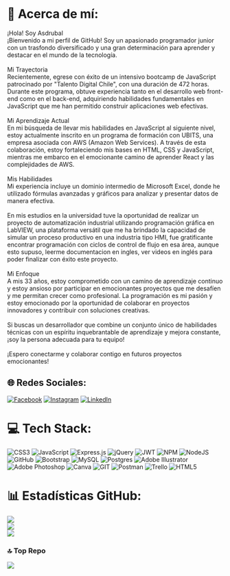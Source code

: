 # 💫 Acerca de mí:
¡Hola! Soy Asdrubal<br>¡Bienvenido a mi perfil de GitHub! Soy un apasionado programador junior con un trasfondo diversificado y una gran determinación para aprender y destacar en el mundo de la tecnología.<br><br>Mi Trayectoria<br>Recientemente, egrese con éxito de un intensivo bootcamp de JavaScript patrocinado por "Talento Digital Chile", con una duración de 472 horas. Durante este programa, obtuve experiencia tanto en el desarrollo web front-end como en el back-end, adquiriendo habilidades fundamentales en JavaScript que me han permitido construir aplicaciones web efectivas.<br><br>Mi Aprendizaje Actual<br>En mi búsqueda de llevar mis habilidades en JavaScript al siguiente nivel, estoy actualmente inscrito en un programa de formación con UBITS, una empresa asociada con AWS (Amazon Web Services). A través de esta colaboración, estoy fortaleciendo mis bases en HTML, CSS y JavaScript, mientras me embarco en el emocionante camino de aprender React y las complejidades de AWS.<br><br>Mis Habilidades<br>Mi experiencia incluye un dominio intermedio de Microsoft Excel, donde he utilizado fórmulas avanzadas y gráficos para analizar y presentar datos de manera efectiva. <br><br>En mis estudios en la universidad tuve la oportunidad de realizar un proyecto de automatización industrial utilizando programación gráfica en LabVIEW, una plataforma versátil que me ha brindado la capacidad de simular un proceso productivo en una industria tipo HMI, fue gratificante encontrar programación con ciclos de control de flujo en esa área, aunque esto supuso, leerme documentacion en ingles, ver videos en inglés para poder finalizar con éxito este proyecto. <br><br>Mi Enfoque<br>A mis 33 años, estoy comprometido con un camino de aprendizaje continuo y estoy ansioso por participar en emocionantes proyectos que me desafíen y me permitan crecer como profesional. La programación es mi pasión y estoy emocionado por la oportunidad de colaborar en proyectos innovadores y contribuir con soluciones creativas.<br><br>Si buscas un desarrollador que combine un conjunto único de habilidades técnicas con un espíritu inquebrantable de aprendizaje y mejora constante, ¡soy la persona adecuada para tu equipo!<br><br>¡Espero conectarme y colaborar contigo en futuros proyectos emocionantes!


## 🌐 Redes Sociales:
[![Facebook](https://img.shields.io/badge/Facebook-%231877F2.svg?logo=Facebook&logoColor=white)](https://facebook.com/sifontesa) [![Instagram](https://img.shields.io/badge/Instagram-%23E4405F.svg?logo=Instagram&logoColor=white)](https://instagram.com/asdru.sifontes) [![LinkedIn](https://img.shields.io/badge/LinkedIn-%230077B5.svg?logo=linkedin&logoColor=white)](https://linkedin.com/in/asdrubal-sifontes-537905141) 

# 💻 Tech Stack:
![CSS3](https://img.shields.io/badge/css3-%231572B6.svg?style=for-the-badge&logo=css3&logoColor=white) ![JavaScript](https://img.shields.io/badge/javascript-%23323330.svg?style=for-the-badge&logo=javascript&logoColor=%23F7DF1E) ![Express.js](https://img.shields.io/badge/express.js-%23404d59.svg?style=for-the-badge&logo=express&logoColor=%2361DAFB) ![jQuery](https://img.shields.io/badge/jquery-%230769AD.svg?style=for-the-badge&logo=jquery&logoColor=white) ![JWT](https://img.shields.io/badge/JWT-black?style=for-the-badge&logo=JSON%20web%20tokens) ![NPM](https://img.shields.io/badge/NPM-%23000000.svg?style=for-the-badge&logo=npm&logoColor=white) ![NodeJS](https://img.shields.io/badge/node.js-6DA55F?style=for-the-badge&logo=node.js&logoColor=white) ![GitHub](https://img.shields.io/badge/GitHub-%23121011.svg?style=for-the-badge&logo=github&logoColor=white) ![Bootstrap](https://img.shields.io/badge/bootstrap-%23563D7C.svg?style=for-the-badge&logo=bootstrap&logoColor=white) ![MySQL](https://img.shields.io/badge/mysql-%2300f.svg?style=for-the-badge&logo=mysql&logoColor=white) ![Postgres](https://img.shields.io/badge/postgres-%23316192.svg?style=for-the-badge&logo=postgresql&logoColor=white) ![Adobe Illustrator](https://img.shields.io/badge/adobeillustrator-%23FF9A00.svg?style=for-the-badge&logo=adobeillustrator&logoColor=white) ![Adobe Photoshop](https://img.shields.io/badge/adobephotoshop-%2331A8FF.svg?style=for-the-badge&logo=adobephotoshop&logoColor=white) ![Canva](https://img.shields.io/badge/Canva-%2300C4CC.svg?style=for-the-badge&logo=Canva&logoColor=white) ![GIT](https://img.shields.io/badge/Git-fc6d26?style=for-the-badge&logo=git&logoColor=white) ![Postman](https://img.shields.io/badge/Postman-FF6C37?style=for-the-badge&logo=postman&logoColor=white) ![Trello](https://img.shields.io/badge/Trello-%23026AA7.svg?style=for-the-badge&logo=Trello&logoColor=white) ![HTML5](https://img.shields.io/badge/html5-%23E34F26.svg?style=for-the-badge&logo=html5&logoColor=white)
# 📊 Estadísticas GitHub:
![](https://github-readme-stats.vercel.app/api?username=asdru0510&theme=bear&hide_border=false&include_all_commits=true&count_private=false)<br/>
![](https://github-readme-streak-stats.herokuapp.com/?user=asdru0510&theme=bear&hide_border=false)<br/>
![](https://github-readme-stats.vercel.app/api/top-langs/?username=asdru0510&theme=bear&hide_border=false&include_all_commits=true&count_private=false&layout=compact)

### 🔝 Top Repo
![](https://github-contributor-stats.vercel.app/api?username=asdru0510&limit=5&theme=dark&combine_all_yearly_contributions=true)

<!-- Proudly created with GPRM ( https://gprm.itsvg.in ) -->


<!--
**asdru0510/asdru0510** is a ✨ _special_ ✨ repository because its `README.md` (this file) appears on your GitHub profile.

Here are some ideas to get you started:

- 🔭 I’m currently working on ...
- 🌱 I’m currently learning ...
- 👯 I’m looking to collaborate on ...
- 🤔 I’m looking for help with ...
- 💬 Ask me about ...
- 📫 How to reach me: ...
- 😄 Pronouns: ...
- ⚡ Fun fact: ...
-->
